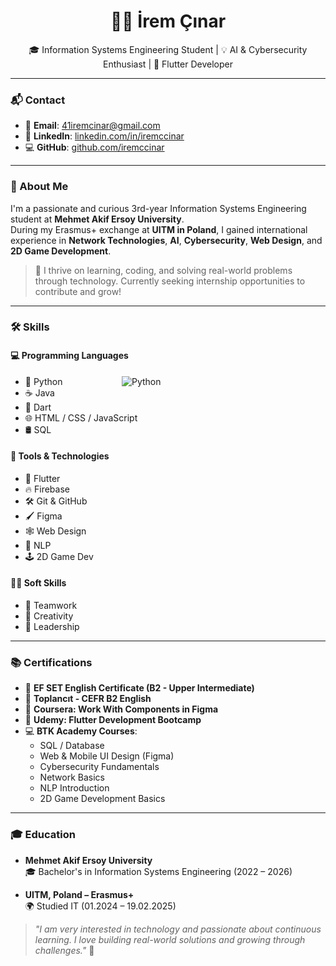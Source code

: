 <h1 align="center">👩‍💻 İrem Çınar</h1>
<p align="center">🎓 Information Systems Engineering Student | 💡 AI & Cybersecurity Enthusiast | 📱 Flutter Developer</p>

---

### 📬 Contact  
- 📧 **Email**: 41iremcinar@gmail.com  
- 🔗 **LinkedIn**: [linkedin.com/in/iremccinar](https://www.linkedin.com/in/iremccinar)  
- 💻 **GitHub**: [github.com/iremccinar](https://github.com/iremccinar)  

---

### 🌟 About Me

I'm a passionate and curious 3rd-year Information Systems Engineering student at **Mehmet Akif Ersoy University**.  
During my Erasmus+ exchange at **UITM in Poland**, I gained international experience in **Network Technologies**, **AI**, **Cybersecurity**, **Web Design**, and **2D Game Development**.

> 🚀 I thrive on learning, coding, and solving real-world problems through technology. Currently seeking internship opportunities to contribute and grow!

---

### 🛠️ Skills

#### 💻 Programming Languages
- 🐍 Python &nbsp;&nbsp;&nbsp;&nbsp;&nbsp;&nbsp;&nbsp;&nbsp;&nbsp;&nbsp;&nbsp;&nbsp;&nbsp;&nbsp;&nbsp;&nbsp;&nbsp;&nbsp;&nbsp;&nbsp;&nbsp;&nbsp; ![Python](https://img.shields.io/badge/-Python-blue?logo=python)
- ☕ Java  
- 💙 Dart  
- 🌐 HTML / CSS / JavaScript  
- 🛢️ SQL

#### 🧰 Tools & Technologies
- 🧩 Flutter  
- 🔥 Firebase  
- 🛠️ Git & GitHub  
- 🖌️ Figma  
- 🕸️ Web Design  
- 🧠 NLP  
- 🕹️ 2D Game Dev

#### 🧑‍💼 Soft Skills
- 🤝 Teamwork  
- 🧠 Creativity  
- 🧭 Leadership  

---

### 📚 Certifications

- 🏅 **EF SET English Certificate (B2 - Upper Intermediate)**  
- 📜 **Toplancıt - CEFR B2 English**  
- 🧠 **Coursera: Work With Components in Figma**  
- 📱 **Udemy: Flutter Development Bootcamp**  
- 💻 **BTK Academy Courses**:  
  - SQL / Database  
  - Web & Mobile UI Design (Figma)  
  - Cybersecurity Fundamentals  
  - Network Basics  
  - NLP Introduction  
  - 2D Game Development Basics

---

### 🎓 Education

- **Mehmet Akif Ersoy University**  
  🎓 Bachelor's in Information Systems Engineering (2022 – 2026)

- **UITM, Poland – Erasmus+**  
  🌍 Studied IT (01.2024 – 19.02.2025)



> _"I am very interested in technology and passionate about continuous learning. I love building real-world solutions and growing through challenges."_ 🚀

